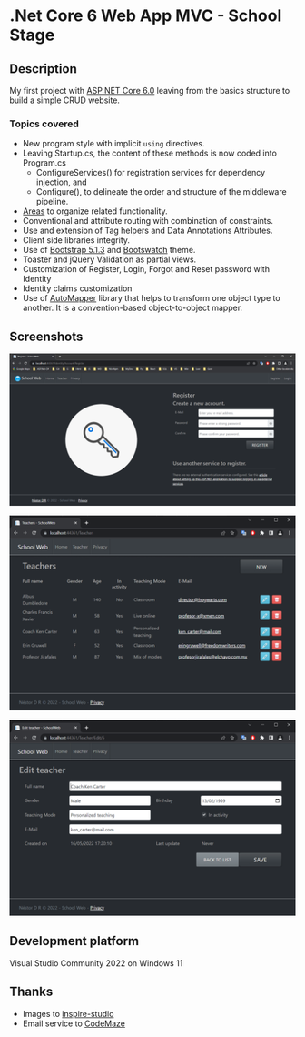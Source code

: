 # .Net Core 6 Web App MVC - School Stage

## Description
My first project with [ASP.NET Core 6.0](https://docs.microsoft.com/en-us/aspnet/core/release-notes/aspnetcore-6.0?view=aspnetcore-6.0) leaving from the basics structure to build a simple CRUD website.

### Topics covered

- New program style with implicit `using` directives.
- Leaving Startup.cs, the content of these methods is now coded into Program.cs
  - ConfigureServices() for registration services for dependency injection, and
  - Configure(), to delineate the order and structure of the middleware pipeline.
- [Areas](https://docs.microsoft.com/en-us/aspnet/core/mvc/controllers/areas?view=aspnetcore-6.0)  to organize related functionality.
- Conventional and attribute routing with combination of constraints.
- Use and extension of Tag helpers and Data Annotations Attributes.
- Client side libraries integrity.
- Use of [Bootstrap 5.1.3](https://getbootstrap.com/docs/5.0/getting-started/introduction/) and [Bootswatch](https://bootswatch.com/slate/) theme.
- Toaster and jQuery Validation as partial views.
- Customization of Register, Login, Forgot and Reset password with Identity
- Identity claims customization
- Use of [AutoMapper](https://automapper.org/) library that helps to transform one object type to another. It is a convention-based object-to-object mapper.

## Screenshots
![Register - Screenshot](/assets/register.png "Register - Screenshot")

![Index - Screenshot](/assets/index.png "Teachers Index - Screenshot")

![Edit - Screenshot](/assets/edit.png "Edit a Teacher - Screenshot")

## Development platform

Visual Studio Community 2022 on Windows 11

## Thanks

- Images to [inspire-studio](https://pixabay.com/es/users/inspire-studio-22128832/)
- Email service to [CodeMaze](https://code-maze.com/aspnetcore-send-email/)

